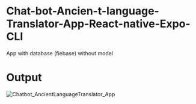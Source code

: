 # Chat-bot-Ancien-t-language-Translator-App-React-native-Expo-CLI
App with database (fiebase) without model
# Output
![Chatbot_AncientLanguageTranslator_App](https://github.com/hsb601/Chat-bot-Ancien-t-language-Translator-App-React-native-Expo-CLI/assets/65144195/d6b92c02-e020-417e-8078-df5f07ea2d61)
